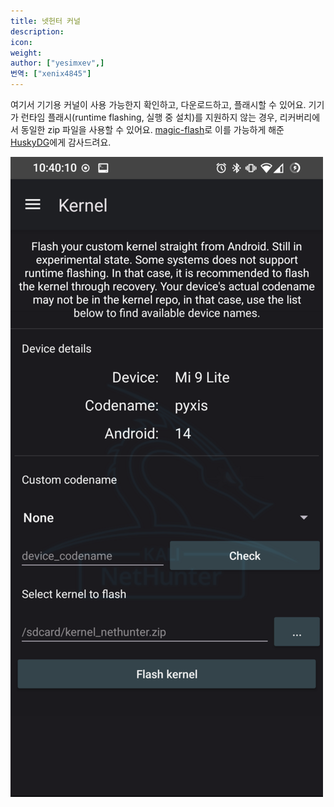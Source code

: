 ```yaml
---
title: 넷헌터 커널
description:
icon:
weight:
author: ["yesimxev",]
번역: ["xenix4845"]
---
```


여기서 기기용 커널이 사용 가능한지 확인하고, 다운로드하고, 플래시할 수 있어요. 기기가 런타임 플래시(runtime flashing, 실행 중 설치)를 지원하지 않는 경우, 리커버리에서 동일한 zip 파일을 사용할 수 있어요. [magic-flash](https://github.com/Magisk-Modules-Alt-Repo/magic-flash)로 이를 가능하게 해준 [HuskyDG](https://github.com/HuskyDG)에게 감사드려요.

![](nethunter-kernel.png)
